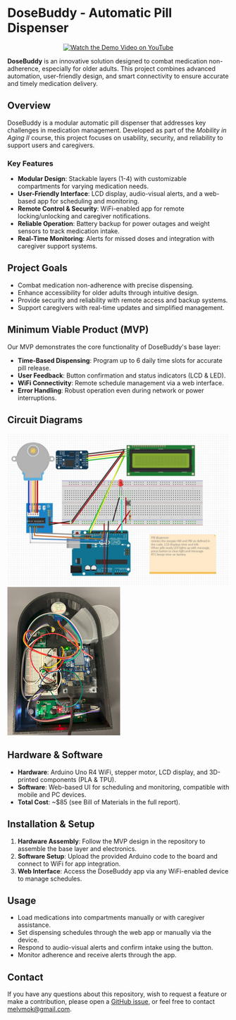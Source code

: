 # DoseBuddy - Automatic Pill Dispenser

<p align="center">
  <a href="https://www.youtube.com/watch?v=5MCZ786t86w">
    <img src="https://img.youtube.com/vi/5MCZ786t86w/0.jpg" alt="Watch the Demo Video on YouTube" />
  </a>
</p>

**DoseBuddy** is an innovative solution designed to combat medication non-adherence, especially for older adults. This project combines advanced automation, user-friendly design, and smart connectivity to ensure accurate and timely medication delivery.

## Overview

DoseBuddy is a modular automatic pill dispenser that addresses key challenges in medication management. Developed as part of the *Mobility in Aging II* course, this project focuses on usability, security, and reliability to support users and caregivers.

### Key Features
- **Modular Design**: Stackable layers (1-4) with customizable compartments for varying medication needs.
- **User-Friendly Interface**: LCD display, audio-visual alerts, and a web-based app for scheduling and monitoring.
- **Remote Control & Security**: WiFi-enabled app for remote locking/unlocking and caregiver notifications.
- **Reliable Operation**: Battery backup for power outages and weight sensors to track medication intake.
- **Real-Time Monitoring**: Alerts for missed doses and integration with caregiver support systems.

## Project Goals
- Combat medication non-adherence with precise dispensing.
- Enhance accessibility for older adults through intuitive design.
- Provide security and reliability with remote access and backup systems.
- Support caregivers with real-time updates and simplified management.

## Minimum Viable Product (MVP)
Our MVP demonstrates the core functionality of DoseBuddy's base layer:
- **Time-Based Dispensing**: Program up to 6 daily time slots for accurate pill release.
- **User Feedback**: Button confirmation and status indicators (LCD & LED).
- **WiFi Connectivity**: Remote schedule management via a web interface.
- **Error Handling**: Robust operation even during network or power interruptions.

 ## Circuit Diagrams
![Circuit Diagram 1](FYKP5G0L8EHUG6Y.jpg)
![Circuit Diagram 2](Picture1.png)

## Hardware & Software
- **Hardware**: Arduino Uno R4 WiFi, stepper motor, LCD display, and 3D-printed components (PLA & TPU).
- **Software**: Web-based UI for scheduling and monitoring, compatible with mobile and PC devices.
- **Total Cost**: ~$85 (see Bill of Materials in the full report).

## Installation & Setup
1. **Hardware Assembly**: Follow the MVP design in the repository to assemble the base layer and electronics.
2. **Software Setup**: Upload the provided Arduino code to the board and connect to WiFi for app integration.
3. **Web Interface**: Access the DoseBuddy app via any WiFi-enabled device to manage schedules.

## Usage
- Load medications into compartments manually or with caregiver assistance.
- Set dispensing schedules through the web app or manually via the device.
- Respond to audio-visual alerts and confirm intake using the button.
- Monitor adherence and receive alerts through the app.

## Contact
If you have any questions about this repository, wish to request a feature or make a contribution, please open a [GitHub issue](https://github.com/MelvinMo/DoseBuddy/issues), or feel free to contact [melvmok@gmail.com](mailto:melvmok@gmail.com).

